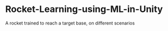 # Rocket-Learning-using-ML-in-Unity
 A rocket trained to reach a target base, on different scenarios
